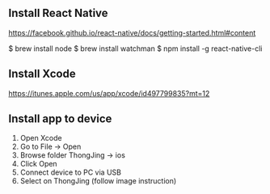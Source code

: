 ## Install React Native

https://facebook.github.io/react-native/docs/getting-started.html#content

$ brew install node
$ brew install watchman
$ npm install -g react-native-cli

## Install Xcode

https://itunes.apple.com/us/app/xcode/id497799835?mt=12

## Install app to device

1. Open Xcode
2. Go to File -> Open
3. Browse folder ThongJing -> ios
4. Click Open
5. Connect device to PC via USB
6. Select on ThongJing (follow image instruction)
